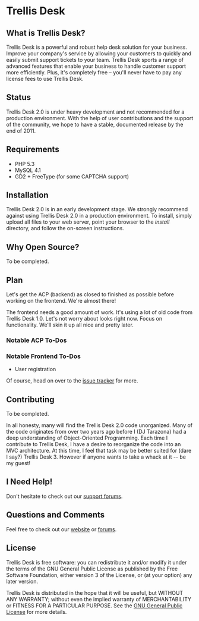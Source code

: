 Trellis Desk
============

What is Trellis Desk?
---------------------

Trellis Desk is a powerful and robust help desk solution for your business.
Improve your company's service by allowing your customers to quickly and easily
submit support tickets to your team.  Trellis Desk sports a range of advanced
features that enable your business to handle customer support more efficiently.
Plus, it's completely free – you'll never have to pay any license fees to use
Trellis Desk.


Status
------

Trellis Desk 2.0 is under heavy development and not recommended for a production
environment.  With the help of user contributions and the support of the
community, we hope to have a stable, documented release by the end of 2011.


Requirements
------------

* PHP 5.3
* MySQL 4.1
* GD2 + FreeType (for some CAPTCHA support)


Installation
------------

Trellis Desk 2.0 is in an early development stage.  We strongly recommend
against using Trellis Desk 2.0 in a production environment.  To install, simply
upload all files to your web server, point your browser to the *install*
directory, and follow the on-screen instructions.


Why Open Source?
----------------

To be completed.


Plan
--------

Let's get the ACP (backend) as closed to finished as possible before working on
the frontend.  We're almost there!

The frontend needs a good amount of work.  It's using a lot of old code from
Trellis Desk 1.0.  Let's not worry about looks right now.  Focus on
functionality.  We'll skin it up all nice and pretty later.

### Notable ACP To-Dos

### Notable Frontend To-Dos
* User registration

Of course, head on over to the
[issue tracker](https://github.com/ACCORD5/TrellisDesk/issues) for more.


Contributing
------------

To be completed.

In all honesty, many will find the Trellis Desk 2.0 code unorganized.  Many of
the code originates from over two years ago before I (DJ Tarazona) had a deep
understanding of Object-Oriented Programming.  Each time I contribute to Trellis
Desk, I have a desire to reorganize the code into an MVC architecture.  At this
time, I feel that task may be better suited for (dare I say?) Trellis Desk 3.
However if anyone wants to take a whack at it -- be my guest!


I Need Help!
------------

Don't hesitate to check out our
[support forums](http://forums.accord5.com/forum/peer-to-peer-support).


Questions and Comments
----------------------

Feel free to check out our [website](http://accord5.com/) or
[forums](http://forums.accord5.com/).


License
-------

Trellis Desk is free software: you can redistribute it and/or modify
it under the terms of the GNU General Public License as published by
the Free Software Foundation, either version 3 of the License, or
(at your option) any later version.

Trellis Desk is distributed in the hope that it will be useful,
but WITHOUT ANY WARRANTY; without even the implied warranty of
MERCHANTABILITY or FITNESS FOR A PARTICULAR PURPOSE.  See the
[GNU General Public License](http://www.gnu.org/licenses/gpl.txt)
for more details.
